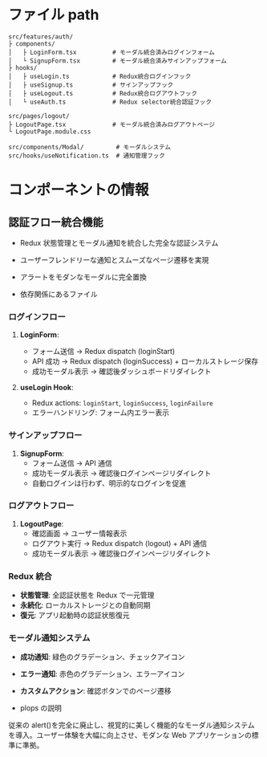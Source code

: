 # ファイル path

```
src/features/auth/
├ components/
│   ├ LoginForm.tsx          # モーダル統合済みログインフォーム
│   └ SignupForm.tsx         # モーダル統合済みサインアップフォーム
├ hooks/
│   ├ useLogin.ts            # Redux統合ログインフック
│   ├ useSignup.ts           # サインアップフック
│   ├ useLogout.ts           # Redux統合ログアウトフック
│   └ useAuth.ts             # Redux selector統合認証フック

src/pages/logout/
├ LogoutPage.tsx             # モーダル統合済みログアウトページ
└ LogoutPage.module.css

src/components/Modal/         # モーダルシステム
src/hooks/useNotification.ts  # 通知管理フック
```

# コンポーネントの情報

## 認証フロー統合機能

- Redux 状態管理とモーダル通知を統合した完全な認証システム
- ユーザーフレンドリーな通知とスムーズなページ遷移を実現
- アラートをモダンなモーダルに完全置換

- 依存関係にあるファイル

### ログインフロー

1. **LoginForm**:

   - フォーム送信 → Redux dispatch (loginStart)
   - API 成功 → Redux dispatch (loginSuccess) + ローカルストレージ保存
   - 成功モーダル表示 → 確認後ダッシュボードリダイレクト

2. **useLogin Hook**:
   - Redux actions: `loginStart`, `loginSuccess`, `loginFailure`
   - エラーハンドリング: フォーム内エラー表示

### サインアップフロー

1. **SignupForm**:
   - フォーム送信 → API 通信
   - 成功モーダル表示 → 確認後ログインページリダイレクト
   - 自動ログインは行わず、明示的なログインを促進

### ログアウトフロー

1. **LogoutPage**:
   - 確認画面 → ユーザー情報表示
   - ログアウト実行 → Redux dispatch (logout) + API 通信
   - 成功モーダル表示 → 確認後ログインページリダイレクト

### Redux 統合

- **状態管理**: 全認証状態を Redux で一元管理
- **永続化**: ローカルストレージとの自動同期
- **復元**: アプリ起動時の認証状態復元

### モーダル通知システム

- **成功通知**: 緑色のグラデーション、チェックアイコン
- **エラー通知**: 赤色のグラデーション、エラーアイコン
- **カスタムアクション**: 確認ボタンでのページ遷移

- plops の説明

従来の alert()を完全に廃止し、視覚的に美しく機能的なモーダル通知システムを導入。ユーザー体験を大幅に向上させ、モダンな Web アプリケーションの標準に準拠。
